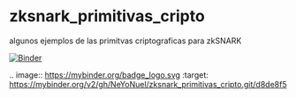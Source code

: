 # zksnark_primitivas_cripto
algunos ejemplos de las primitvas criptograficas para zkSNARK

[![Binder](https://mybinder.org/badge_logo.svg)](https://mybinder.org/v2/gh/NeYoNuel/zksnark_primitivas_cripto.git/d8de8f5)

.. image:: https://mybinder.org/badge_logo.svg
 :target: https://mybinder.org/v2/gh/NeYoNuel/zksnark_primitivas_cripto.git/d8de8f5
